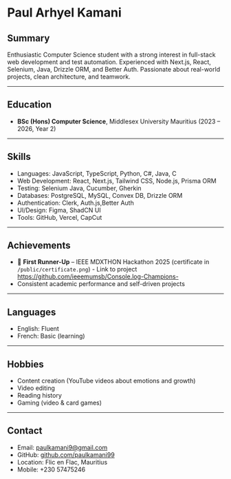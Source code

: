 # Paul Arhyel Kamani

## Summary
Enthusiastic Computer Science student with a strong interest in full-stack web development and test automation. Experienced with Next.js, React, Selenium, Java, Drizzle ORM, and Better Auth. Passionate about real-world projects, clean architecture, and teamwork.

---

## Education
- **BSc (Hons) Computer Science**, Middlesex University Mauritius (2023 – 2026, Year 2)

---

## Skills
- Languages: JavaScript, TypeScript, Python, C#, Java, C
- Web Development: React, Next.js, Tailwind CSS, Node.js, Prisma ORM
- Testing: Selenium Java, Cucumber, Gherkin
- Databases: PostgreSQL, MySQL, Convex DB, Drizzle ORM
- Authentication: Clerk, Auth.js,Better Auth
- UI/Design: Figma, ShadCN UI
- Tools: GitHub, Vercel, CapCut

---

## Achievements
- 🥈 **First Runner-Up** – IEEE MDXTHON Hackathon 2025 (certificate in `/public/certificate.png`) - Link to project https://github.com/ieeemumsb/Console.log-Champions- 
- Consistent academic performance and self-driven projects


---

## Languages
- English: Fluent
- French: Basic (learning)

---

## Hobbies
- Content creation (YouTube videos about emotions and growth)
- Video editing
- Reading history
- Gaming (video & card games)

---

## Contact
- Email: paulkamani9@gmail.com
- GitHub: [github.com/paulkamani99](https://github.com/paulkamani99)
- Location: Flic en Flac, Mauritius
- Mobile: +230 57475246